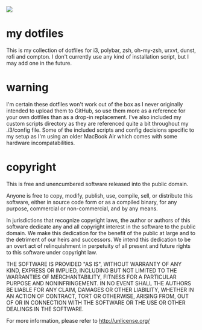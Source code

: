 <img align="center" src="https://i.imgur.com/wgZO2ea.png">

# my dotfiles
This is my collection of dotfiles for i3, polybar, zsh, oh-my-zsh, urxvt, dunst, rofi and compton.  I don't currently use any kind of installation script, but I may add one in the future.

# warning
I'm certain these dotfiles won't work out of the box as I never originally intended to upload them to GitHub, so use them more as a reference for your own dotfiles than as a drop-in replacement.  I've also included my custom scripts directory as they are referenced quite a bit throughout my .i3/config file.  Some of the included scripts and config decisions specific to my setup as I'm using an older MacBook Air which comes with some hardware incompatabilities.

# copyright
This is free and unencumbered software released into the public domain.

Anyone is free to copy, modify, publish, use, compile, sell, or
distribute this software, either in source code form or as a compiled
binary, for any purpose, commercial or non-commercial, and by any
means.

In jurisdictions that recognize copyright laws, the author or authors
of this software dedicate any and all copyright interest in the
software to the public domain. We make this dedication for the benefit
of the public at large and to the detriment of our heirs and
successors. We intend this dedication to be an overt act of
relinquishment in perpetuity of all present and future rights to this
software under copyright law.

THE SOFTWARE IS PROVIDED "AS IS", WITHOUT WARRANTY OF ANY KIND,
EXPRESS OR IMPLIED, INCLUDING BUT NOT LIMITED TO THE WARRANTIES OF
MERCHANTABILITY, FITNESS FOR A PARTICULAR PURPOSE AND NONINFRINGEMENT.
IN NO EVENT SHALL THE AUTHORS BE LIABLE FOR ANY CLAIM, DAMAGES OR
OTHER LIABILITY, WHETHER IN AN ACTION OF CONTRACT, TORT OR OTHERWISE,
ARISING FROM, OUT OF OR IN CONNECTION WITH THE SOFTWARE OR THE USE OR
OTHER DEALINGS IN THE SOFTWARE.

For more information, please refer to <http://unlicense.org/>
